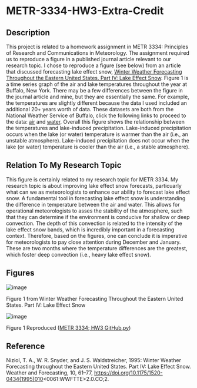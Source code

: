 # METR-3334-HW3-Extra-Credit
## Description
This project is related to a homework assignment in METR 3334: Principles of Research and Communications in Meteorology. The assignment required us to reproduce a figure in a published journal article relevant to our research topic. I chose to reproduce a figure (see below) from an article that discussed forecasting lake effect snow, [Winter Weather Forecasting Throughout the Eastern United States. Part IV: Lake Effect Snow](https://doi.org/10.1175/1520-0434(1995)010%3C0061:WWFTTE%3E2.0.CO;2). Figure 1 is a time series graph of the air and lake temperatures throughout the year at Buffalo, New York. There may be a few differences between the figure in the journal article and mine, but they are essentially the same. For example, the temperatures are slightly different because the data I used included an additional 20+ years worth of data. These datasets are both from the National Weather Service of Buffalo, click the following links to proceed to the data: [air](https://www.weather.gov/buf/BUFtemp) and [water](https://www.weather.gov/buf/Hist_LakeTemps). Overall this figure shows the relationship between the temperatures and lake-induced precipitation. Lake-induced precipitation occurs when the lake (or water) temperature is warmer than the air (i.e., an unstable atmosphere). Lake-induced precipitation does not occur when the lake (or water) temperature is cooler than the air (i.e., a stable atmosphere).

## Relation To My Research Topic
This figure is certainly related to my research topic for METR 3334. My research topic is about improving lake effect snow forecasts, particuarly what can we as meteorologists to enhance our ability to forecast lake effect snow. A fundamental tool in forecasting lake effect snow is understanding the difference in temperature between the air and water. This allows for operational meteorologists to asses the stability of the atmosphere, such that they can determine if the environment is conducive for shallow or deep convection. The depth of this convection is related to the intensity of the lake effect snow bands, which is incredibly important in a  forecasting context. Therefore, based on the figures, one can conclude it is imperative for meteorologists to pay close attention during December and January. These are two months where the temperature differences are the greatest, which foster deep convection (i.e., heavy lake effect snow). 

## Figures
![image](https://user-images.githubusercontent.com/130492486/232520526-c651f7cc-3c2c-4fc1-82ac-629330da393c.png)

Figure 1 from Winter Weather Forecasting Throughout the Eastern United States. Part IV: Lake Effect Snow

![image](https://user-images.githubusercontent.com/130492486/232520710-069919a8-9c11-4a7f-870d-d881f14cd1dd.png)

Figure 1 Reproduced ([METR 3334; HW3 GitHub.py](https://github.com/anthony-illenden/METR-3334-HW3-Extra-Credit/blob/main/METR%203334%3B%20HW3%20GitHub.py))

## Reference
Niziol, T. A., W. R. Snyder, and J. S. Waldstreicher, 1995: Winter Weather Forecasting throughout the Eastern United States. Part IV: Lake Effect Snow. Weather and Forecasting, 10, 61–77, https://doi.org/10.1175/1520-0434(1995)010<0061:WWFTTE>2.0.CO;2.

